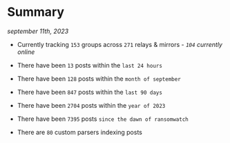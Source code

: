 
# Summary
_september 11th, 2023_

- Currently tracking `153` groups across `271` relays & mirrors - _`104` currently online_

- There have been `13` posts within the `last 24 hours`

- There have been `128` posts within the `month of september`

- There have been `847` posts within the `last 90 days`

- There have been `2704` posts within the `year of 2023`

- There have been `7395` posts `since the dawn of ransomwatch`

- There are `80` custom parsers indexing posts
